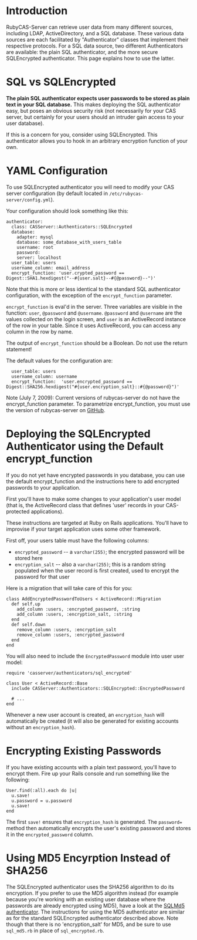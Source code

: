 # Introduction #

RubyCAS-Server can retrieve user data from many different sources, including LDAP, ActiveDirectory, and a SQL database. These various data sources are each facilitated by "Authenticator" classes that implement their respective protocols. For a SQL data source, two different Authenticators are available: the plain SQL authenticator, and the more secure SQLEncrypted authenticator. This page explains how to use the latter.

# SQL vs SQLEncrypted #

**The plain SQL authenticator expects user passwords to be stored as plain text in your SQL database.** This makes deploying the SQL authenticator easy, but poses an obvious security risk (not necessarily for your CAS server, but certainly for your users should an intruder gain access to your user database).

If this is a concern for you, consider using SQLEncrypted. This authenticator allows you to hook in an arbitrary encryption function of your own.

# YAML Configuration #

To use SQLEncrypted authenticator you will need to modify your CAS server configuration (by default located in `/etc/rubycas-server/config.yml`).

Your configuration should look something like this:

```
authenticator:
  class: CASServer::Authenticators::SQLEncrypted
  database:
    adapter: mysql
    database: some_database_with_users_table
    username: root
    password: 
    server: localhost
  user_table: users
  username_column: email_address
  encrypt_function: 'user.crypted_password == Digest::SHA1.hexdigest("--#{user.salt}--#{@password}--")'
```

Note that this is more or less identical to the standard SQL authenticator configuration, with the exception of the `encrypt_function` parameter.

`encrypt_function` is eval'd in the server.  Three variables are visible in the function: `user`, `@password` and `@username`.   `@password` and `@username` are the values collected on the login screen, and `user` is an ActiveRecord instance of the row in your table.  Since it uses ActiveRecord, you can access any column in the row by name.

The output of `encrypt_function` should be a Boolean.   Do not use the return statement!

The default values for the configuration are:

```
  user_table: users
  username_column: username
  encrypt_function:  'user.encrypted_password == Digest::SHA256.hexdigest("#{user.encryption_salt}::#{@password}")'
```

Note (July 7, 2009):  Current versions of rubycas-server do not have the encrypt\_function parameter.  To parametrize encrypt\_function, you must use the version of rubycas-server on [GitHub](http://github.com/gunark/rubycas-server/tree/master).

# Deploying the SQLEncrypted Authenticator using the Default encrypt\_function #

If you do not yet have encrypted passwords in you database, you can use the default encrypt\_function and the instructions here to add encrypted passwords to your application.

First you'll have to make some changes to your application's user model (that is, the ActiveRecord class that defines 'user' records in your CAS-protected applications).

These instructions are targeted at Ruby on Rails applications. You'll have to improvise if your target application uses some other framework.

First off, your users table must have the following columns:

  * `encrypted_password` -- a `varchar(255)`; the encrypted password will be stored here
  * `encryption_salt` -- also a `varchar(255)`; this is a random string populated when the user record is first created, used to encrypt the password for that user

Here is a migration that will take care of this for you:

```
class AddEncryptedPasswordToUsers < ActiveRecord::Migration
  def self.up
    add_column :users, :encrypted_password, :string
    add_column :users, :encryption_salt, :string
  end
  def self.down
    remove_column :users, :encryption_salt
    remove_column :users, :encrypted_password
  end
end
```

You will also need to include the `EncryptedPassword` module into user user model:

```
require 'casserver/authenticators/sql_encrypted'

class User < ActiveRecord::Base
  include CASServer::Authenticators::SQLEncrypted::EncryptedPassword

  # ...
end
```

Whenever a new user account is created, an `encryption_hash` will automatically be created (it will also be generated for existing accounts without an `encryption_hash`).

# Encrypting Existing Passwords #

If you have existing accounts with a plain text password, you'll have to encrypt them. Fire up your Rails console and run something like the following:

```
User.find(:all).each do |u|
  u.save!
  u.password = u.password
  u.save!
end
```

The first `save!` ensures that `encryption_hash` is generated. The `password=` method then automatically encrypts the user's existing password and stores it in the `encrypted_password` column.

# Using MD5 Encyrption Instead of SHA256 #

The SQLEncrypted authenticator uses the SHA256 algorithm to do its encryption. If you prefer to use the MD5 algorithm instead (for example because you're working with an existing user database where the passwords are already encrypted using MD5), have a look at the [SQLMd5 authenticator](http://code.google.com/p/rubycas-server/source/browse/trunk/lib/casserver/authenticators/sql_md5.rb). The instructions for using the MD5 authenticator are similar as for the standard SQLEncrypted authenticator described above. Note though that there is no 'encryption\_salt' for MD5, and be sure to use `sql_md5.rb` in place of `sql_encrypted.rb`.